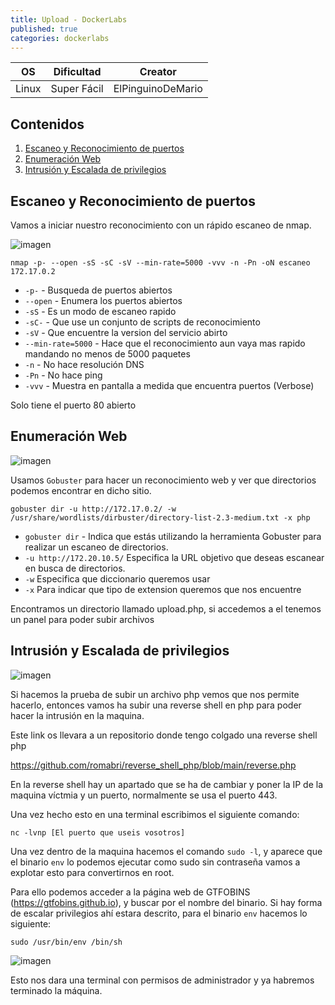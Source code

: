 ```yaml
---
title: Upload - DockerLabs
published: true
categories: dockerlabs
---
```

  
| OS     | Dificultad  | Creator           |
| ------ | ----------- | -------------     | 
| Linux  | Super Fácil | ElPinguinoDeMario | 

## Contenidos
1. [Escaneo y Reconocimiento de puertos](#Escaneo-y-Reconocimiento-de-puertos)
2. [Enumeración Web](#Enumeración-Web)
3. [Intrusión y Escalada de privilegios](#Intrusión-y-Escalada-de-privilegios)


## Escaneo y Reconocimiento de puertos

Vamos a iniciar nuestro reconocimiento con un rápido escaneo de nmap.

![imagen](https://github.com/romabri/WriteUps/assets/51706860/dcca48dc-5aa1-4dd8-9a0a-aec57e6606c8)

`nmap -p- --open -sS -sC -sV --min-rate=5000 -vvv -n -Pn -oN escaneo 172.17.0.2`
- `-p-` - Busqueda de puertos abiertos
- `--open` - Enumera los puertos abiertos
- `-sS` - Es un modo de escaneo rapido
- `-sC-` - Que use un conjunto de scripts de reconocimiento
- `-sV` - Que encuentre la version del servicio abirto
- `--min-rate=5000` - Hace que el reconocimiento aun vaya mas rapido mandando no menos de 5000 paquetes
- `-n` - No hace resolución DNS
- `-Pn` - No hace ping
- `-vvv` - Muestra en pantalla a medida que encuentra puertos (Verbose)

Solo tiene el puerto 80 abierto

## Enumeración Web

![imagen](https://github.com/romabri/WriteUps/assets/51706860/fd318e12-6800-448c-82b8-438c42f73acb)

Usamos `Gobuster` para hacer un reconocimiento web y ver que directorios podemos encontrar en dicho sitio.

`gobuster dir -u http://172.17.0.2/ -w /usr/share/wordlists/dirbuster/directory-list-2.3-medium.txt -x php`
- `gobuster dir` - Indica que estás utilizando la herramienta Gobuster para realizar un escaneo de directorios.
- `-u http://172.20.10.5/` Especifica la URL objetivo que deseas escanear en busca de directorios.
- `-w` Especifica que diccionario queremos usar
- `-x` Para indicar que tipo de extension queremos que nos encuentre

Encontramos un directorio llamado upload.php, si accedemos a el tenemos un panel para poder subir archivos

## Intrusión y Escalada de privilegios

![imagen](https://github.com/romabri/WriteUps/assets/51706860/dec4306c-9ac4-4395-a54f-6046094ea05e)

Si hacemos la prueba de subir un archivo php vemos que nos permite hacerlo, entonces vamos ha subir una reverse shell en php para poder hacer la intrusión en la maquina.

Este link os llevara a un repositorio donde tengo colgado una reverse shell php

https://github.com/romabri/reverse_shell_php/blob/main/reverse.php

En la reverse shell hay un apartado que se ha de cambiar y poner la IP de la maquina víctmia y un puerto, normalmente se usa el puerto 443.

Una vez hecho esto en una terminal escribimos el siguiente comando:

`nc -lvnp [El puerto que useis vosotros]`


Una vez dentro de la maquina hacemos el comando `sudo -l`, y aparece que el binario `env` lo podemos ejecutar como sudo sin contraseña vamos a explotar esto para convertirnos en root.

Para ello podemos acceder a la página web de GTFOBINS (https://gtfobins.github.io), y buscar por el nombre del binario.
Si hay forma de escalar privilegios ahí estara descrito, para el binario `env` hacemos lo siguiente:

`sudo /usr/bin/env /bin/sh`

![imagen](https://github.com/romabri/WriteUps/assets/51706860/c597a669-26ef-474f-a603-fa878d4bcaf3)


Esto nos dara una terminal con permisos de administrador y ya habremos terminado la máquina.
